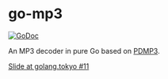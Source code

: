 # go-mp3

[![GoDoc](https://godoc.org/github.com/hajimehoshi/go-mp3?status.svg)](http://godoc.org/github.com/hajimehoshi/go-mp3)

An MP3 decoder in pure Go based on [PDMP3](https://github.com/technosaurus/PDMP3).

[Slide at golang.tokyo #11](https://docs.google.com/presentation/d/e/2PACX-1vTTXf-LWNRvMVGQ7GI4Wh8EKohot_9CMtlF4dswpYGpuYKOek5NeNP-_QZnNcRFZp9Cwm0pCcykjqDN/pub?start=false&loop=false&delayms=3000)
